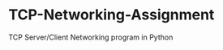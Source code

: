 TCP-Networking-Assignment
=========================

TCP Server/Client Networking program in Python
